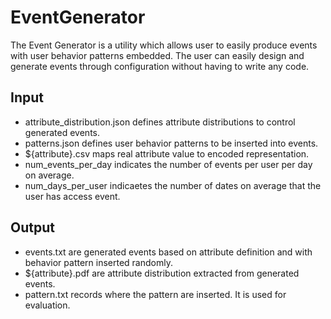 # EventGenerator
The Event Generator is a utility which allows user to easily produce events with user behavior patterns embedded. 
The user can easily design and generate events through configuration without having to write any code.

## Input
* attribute_distribution.json defines attribute distributions to control generated events.
* patterns.json defines user behavior patterns to be inserted into events.
* ${attribute}.csv maps real attribute value to encoded representation.
* num_events_per_day indicates the number of events per user per day on average.
* num_days_per_user indicaetes the number of dates on average that the user has access event.

## Output
* events.txt are generated events based on attribute definition and with behavior pattern inserted randomly.
* ${attribute}.pdf are attribute distribution extracted from generated events.
* pattern.txt records where the pattern are inserted. It is used for evaluation.

